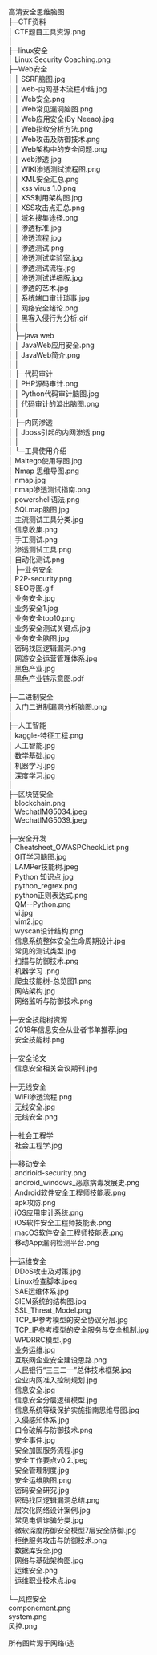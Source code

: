 高清安全思维脑图  
├─CTF资料  
│      CTF题目工具资源.png  
│  
├─linux安全  
│      Linux Security Coaching.png  
├─Web安全  
│  │  SSRF脑图.jpg  
│  │  web-内网基本流程小结.jpg  
│  │  Web安全.png  
│  │  Web常见漏洞脑图.png  
│  │  Web应用安全(By Neeao).jpg  
│  │  Web指纹分析方法.png  
│  │  Web攻击及防御技术.png  
│  │  Web架构中的安全问题.png  
│  │  web渗透.jpg  
│  │  WIKI渗透测试流程图.png  
│  │  XML安全汇总.png  
│  │  xss virus 1.0.png  
│  │  XSS利用架构图.jpg  
│  │  XSS攻击点汇总.png  
│  │  域名搜集途径.png  
│  │  渗透标准.jpg  
│  │  渗透流程.jpg  
│  │  渗透测试.png  
│  │  渗透测试实验室.jpg  
│  │  渗透测试流程.jpg  
│  │  渗透测试详细版.jpg  
│  │  渗透的艺术.jpg  
│  │  系统端口审计琐事.jpg  
│  │  网络安全绪论.png  
│  │  黑客入侵行为分析.gif  
│  │  
│  ├─java web  
│  │      JavaWeb应用安全.png  
│  │      JavaWeb简介.png  
│  │  
│  ├─代码审计  
│  │      PHP源码审计.png  
│  │      Python代码审计脑图.jpg  
│  │      代码审计的溢出脑图.png  
│  │  
│  ├─内网渗透  
│  │      Jboss引起的内网渗透.png  
│  │  
│  └─工具使用介绍  
│          Maltego使用导图.jpg  
│          Nmap 思维导图.png  
│          nmap.jpg  
│          nmap渗透测试指南.png  
│          powershell语法.png  
│          SQLmap脑图.jpg  
│          主流测试工具分类.jpg  
│          信息收集.png  
│          手工测试.png  
│          渗透测试工具.png  
│          自动化测试.png  
│
├─业务安全  
│      P2P-security.png  
│      SEO导图.gif  
│      业务安全.jpg  
│      业务安全1.jpg  
│      业务安全top10.png  
│      业务安全测试关键点.jpg  
│      业务安全脑图.jpg  
│      密码找回逻辑漏洞.png   
│      网游安全运营管理体系.jpg  
│      黑色产业.jpg  
│      黑色产业链示意图.pdf  
│  
├─二进制安全  
│      入门二进制漏洞分析脑图.png  
│  
├─人工智能  
│      kaggle-特征工程.png  
│      人工智能.jpg  
│      数学基础.jpg  
│      机器学习.jpg    
│      深度学习.jpg  
│  
├─区块链安全    
│      blockchain.png  
│      WechatIMG5034.jpeg  
│      WechatIMG5039.jpeg  
│  
├─安全开发  
│      Cheatsheet_OWASPCheckList.png  
│      GIT学习脑图.jpg  
│      LAMPer技能树.jpeg  
│      Python 知识点.jpg  
│      python_regrex.png  
│      python正则表达式.png  
│      QM--Python.png  
│      vi.jpg   
│      vim2.jpg  
│      wyscan设计结构.png  
│      信息系统整体安全生命周期设计.jpg  
│      常见的测试类型.jpg   
│      扫描与防御技术.png  
│      机器学习 .png   
│      爬虫技能树-总览图1.png  
│      网站架构.jpg  
│      网络监听与防御技术.png  
│  
├─安全技能树资源  
│      2018年信息安全从业者书单推荐.jpg  
│      安全技能树.png  
│  
├─安全论文  
│      信息安全相关会议期刊.jpg  
│  
├─无线安全  
│      WiFi渗透流程.png   
│      无线安全.jpg  
│      无线安全.png  
│  
├─社会工程学  
│      社会工程学.jpg  
│  
├─移动安全  
│      andrioid-security.png  
│      android_windows_恶意病毒发展史.png  
│      Android软件安全工程师技能表.png  
│      apk攻防.png  
│      iOS应用审计系统.png    
│      iOS软件安全工程师技能表.png  
│      macOS软件安全工程师技能表.png  
│      移动App漏洞检测平台.png  
│  
├─运维安全  
│      DDoS攻击及对策.jpg  
│      Linux检查脚本.jpeg  
│      SAE运维体系.jpg   
│      SIEM系统的结构图.jpg  
│      SSL_Threat_Model.png  
│      TCP_IP参考模型的安全协议分层.jpg  
│      TCP_IP参考模型的安全服务与安全机制.jpg  
│      WPDRRC模型.jpg  
│      业务运维.jpg  
│      互联网企业安全建设思路.png  
│      人民银行“三三二一”总体技术框架.jpg  
│      企业内网准入控制规划.jpg  
│      信息安全.jpg  
│      信息安全分层逻辑模型.jpg  
│      信息系统等级保护实施指南思维导图.jpg  
│      入侵感知体系.jpg  
│      口令破解与防御技术.png  
│      安全事件.jpg  
│      安全加固服务流程.jpg  
│      安全工作要点v0.2.jpeg  
│      安全管理制度.jpg      
│      安全运维脑图.png  
│      密码安全研究.jpg  
│      密码找回逻辑漏洞总结.png  
│      层次化网络设计案例.jpg  
│      常见电信诈骗分类.jpg  
│      微软深度防御安全模型7层安全防御.jpg  
│      拒绝服务攻击与防御技术.png  
│      数据库安全.jpg  
│      网络与基础架构图.jpg  
│      运维安全.png  
│      运维职业技术点.jpg  
│  
└─风控安全  
        componement.png  
        system.png  
        风控.png  
        
         
 所有图片源于网络(逃  
